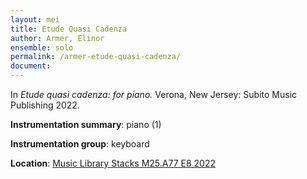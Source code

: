 ```yaml
---
layout: mei
title: Etude Quasi Cadenza
author: Armer, Elinor
ensemble: solo
permalink: /armer-etude-quasi-cadenza/
document:
---
```


In *Etude quasi cadenza: for piano.* Verona, New Jersey: Subito Music Publishing 2022.

**Instrumentation summary**: piano (1)

**Instrumentation group**: keyboard

**Location**: <a href="https://tufts.primo.exlibrisgroup.com/permalink/01TUN_INST/1kc9gia/alma991018897372903851" target="_blank">Music Library Stacks M25.A77 E8 2022</a>